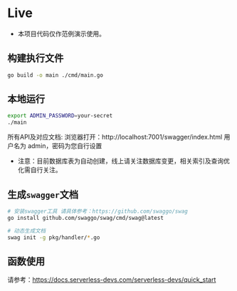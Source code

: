 # Live
* 本项目代码仅作范例演示使用。

## 构建执行文件
```bash
go build -o main ./cmd/main.go
```

## 本地运行
```bash
export ADMIN_PASSWORD=your-secret
./main
```
所有API及对应文档:
浏览器打开：http://localhost:7001/swagger/index.html
用户名为 admin，密码为您自行设置

* 注意：目前数据库表为自动创建，线上请关注数据库变更，相关索引及查询优化需自行关注。


## 生成`swagger`文档

```bash
# 安装swagger工具 请具体参考：https://github.com/swaggo/swag
go install github.com/swaggo/swag/cmd/swag@latest

# 动态生成文档
swag init -g pkg/handler/*.go
```

## 函数使用
请参考：https://docs.serverless-devs.com/serverless-devs/quick_start
